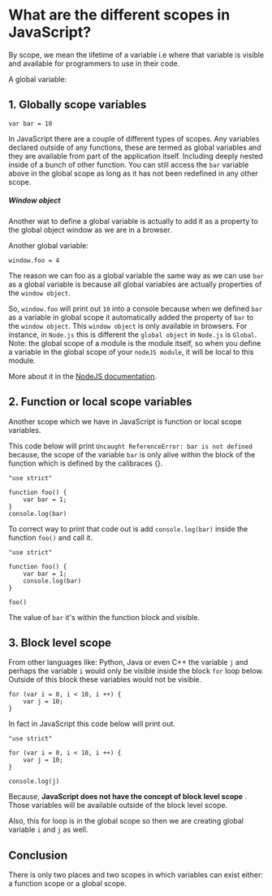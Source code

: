 # What are the different scopes in JavaScript?

By scope, we mean the lifetime of a variable i.e where that variable is visible and available for programmers to use in their code. 

A global variable:

## 1. Globally scope variables
```
var bar = 10
```

In JavaScript there are a couple of different types of scopes.
Any variables declared outside of any functions, these are termed as global variables and they are available from part of the application itself. Including deeply nested inside of a bunch of other function. You can still access the `bar` variable above in the global scope as long as it has not been redefined in any other scope. 

##### Window object
Another wat to define a global variable is actually to add it as a property to the global object window as we are in a browser. 

Another global variable:
```
window.foo = 4
```

The reason we can foo as a global variable the same way as we can use `bar` as a global variable is because all global variables are actually properties of the `window object`.

So, `window.foo` will print out `10` into a console because when we defined `bar` as a variable in global scope it automatically added the property of `bar` to the `window object`. This `window object` is only available in browsers. For instance, in `Node.js` this is different the `global object` in `Node.js` is `Global`. 
Note: the global scope of a module is the module itself, so when you define a variable in the global scope of your `nodeJS module`, it will be local to this module. 

More about it in the [NodeJS documentation](https://nodejs.org/api/globals.html#globals_global).

## 2. Function or local scope variables
Another scope which we have in JavaScript is function or local scope variables.

This code below will print `Uncaught ReferenceError: bar is not defined` because, the scope of the variable `bar` is only alive within the block of the function which is defined by the calibraces {}.

```
"use strict"

function foo() {
    var bar = 1;
}
console.log(bar)
```

To correct way to print that code out is add `console.log(bar)` inside the function `foo()` and call it.

```
"use strict"

function foo() {
    var bar = 1;
    console.log(bar)
}

foo()
```

The value of `bar` it's within the function block and visible. 


## 3. Block level scope

From other languages like: Python, Java or even C++ the variable `j` and perhaps the variable `i` would only be visible inside the block `for` loop below.
Outside of this block these variables would not be visible.

```
for (var i = 0, i < 10, i ++) {
    var j = 10;
}
```

In fact in JavaScript this code below will print out.

```
"use strict"

for (var i = 0, i < 10, i ++) {
    var j = 10;
}

console.log(j)
```

Because, **JavaScript does not have the concept of block level scope** .
Those variables will be available outside of the block level scope.

Also, this for loop is in the global scope so then we are creating global variable  `i` and `j` as well.

## Conclusion

There is only two places and two scopes in which variables can exist either: a function scope or a global scope. 
